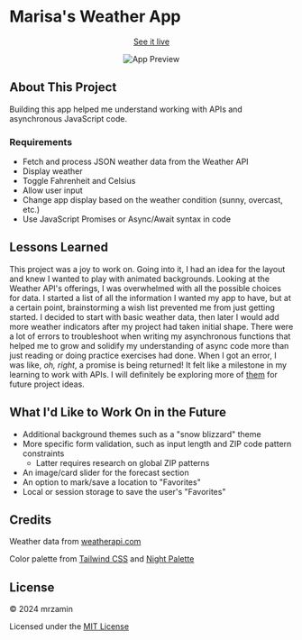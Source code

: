 # Marisa's Weather App

<div align="center">
  
[See it live](https://mrzamin.github.io/weather-app/)

![App Preview](https://github.com/mrzamin/weather-app/assets/142754418/2040cbc9-a843-4457-80dd-4fcc00e9d6c9)
</div>
  
## About This Project
Building this app helped me understand working with APIs and asynchronous JavaScript code.

### Requirements
- Fetch and process JSON weather data from the Weather API
- Display weather 
- Toggle Fahrenheit and Celsius 
- Allow user input
- Change app display based on the weather condition (sunny, overcast, etc.)
- Use JavaScript Promises or Async/Await syntax in code

## Lessons Learned

This project was a joy to work on. Going into it, I had an idea for the layout and knew I wanted to play with animated backgrounds. Looking at the Weather API's offerings, I was overwhelmed with all the possible choices for data. I started a list of all the information I wanted my app to have, but at a certain point, brainstorming a wish list prevented me from just getting started. I decided to start with basic weather data, then later I would add more weather indicators after my project had taken initial shape. There were a lot of errors to troubleshoot when writing my asynchronous functions that helped me to grow and solidify my understanding of async code more than just reading or doing practice exercises had done. When I got an error, I was like, _oh, right_, a promise is being returned! It felt like a milestone in my learning to work with APIs. I will definitely be exploring more of [them](https://github.com/n0shake/Public-APIs) for future project ideas.

## What I'd Like to Work On in the Future
- Additional background themes such as a "snow blizzard" theme
- More specific form validation, such as input length and ZIP code pattern constraints
  - Latter requires research on global ZIP patterns
- An image/card slider for the forecast section
- An option to mark/save a location to "Favorites"
- Local or session storage to save the user's "Favorites" 

## Credits

Weather data from [weatherapi.com](https://www.weatherapi.com/)

Color palette from [Tailwind CSS](https://tailwindcss.com/) and [Night Palette](https://nightpalette.com/)

## License 

© 2024 mrzamin

Licensed under the [MIT License](https://github.com/mrzamin/weather-app/blob/main/LICENSE)
